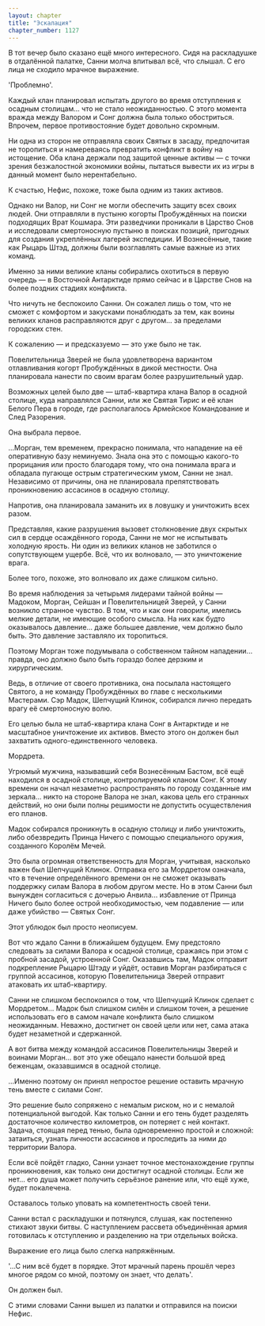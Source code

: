 ```yaml
---
layout: chapter
title: "Эскалация"
chapter_number: 1127
---
```


В тот вечер было сказано ещё много интересного. Сидя на раскладушке в отдалённой палатке, Санни молча впитывал всё, что слышал. С его лица не сходило мрачное выражение.

'Проблемно'.

Каждый клан планировал испытать другого во время отступления к осадным столицам... что не стало неожиданностью. С этого момента вражда между Валором и Сонг должна была только обостриться. Впрочем, первое противостояние будет довольно скромным.

Ни одна из сторон не отправляла своих Святых в засаду, предпочитая не торопиться и намереваясь превратить конфликт в войну на истощение. Оба клана держали под защитой ценные активы — с точки зрения безжалостной экономики войны, пытаться вывести их из игры в данный момент было нерентабельно.

К счастью, Нефис, похоже, тоже была одним из таких активов.

Однако ни Валор, ни Сонг не могли обеспечить защиту всех своих людей. Они отправляли в пустыню когорты Пробуждённых на поиски подходящих Врат Кошмара. Эти разведчики проникали в Царство Снов и исследовали смертоносную пустыню в поисках позиций, пригодных для создания укреплённых лагерей экспедиции. И Вознесённые, такие как Рыцарь Штэд, должны были возглавлять самые важные из этих команд.

Именно за ними великие кланы собирались охотиться в первую очередь — в Восточной Антарктиде прямо сейчас и в Царстве Снов на более поздних стадиях конфликта.

Что ничуть не беспокоило Санни. Он сожалел лишь о том, что не сможет с комфортом и закусками понаблюдать за тем, как воины великих кланов расправляются друг с другом... за пределами городских стен.

К сожалению — и предсказуемо — это уже было не так.

Повелительница Зверей не была удовлетворена вариантом отлавливания когорт Пробуждённых в дикой местности. Она планировала нанести по своим врагам более разрушительный удар.

Возможных целей было две — штаб-квартира клана Валор в осадной столице, куда направлялся Санни, или же Святая Тирис и её клан Белого Пера в городе, где располагалось Армейское Командование и След Разорения.

Она выбрала первое.

...Морган, тем временем, прекрасно понимала, что нападение на её оперативную базу неминуемо. Знала она это с помощью какого-то прорицания или просто благодаря тому, что она понимала врага и обладала пугающе острым стратегическим умом, Санни не знал. Независимо от причины, она не планировала препятствовать проникновению ассасинов в осадную столицу.

Напротив, она планировала заманить их в ловушку и уничтожить всех разом.

Представляя, какие разрушения вызовет столкновение двух скрытых сил в сердце осаждённого города, Санни не мог не испытывать холодную ярость. Ни один из великих кланов не заботился о сопутствующем ущербе. Всё, что их волновало, — это уничтожение врага.

Более того, похоже, это волновало их даже слишком сильно.

Во время наблюдения за четырьмя лидерами тайной войны — Мадоком, Морган, Сейшан и Повелительницей Зверей, у Санни возникло странное чувство. В том, что и как они говорили, имелись мелкие детали, не имеющие особого смысла. На них как будто оказывалось давление... даже большее давление, чем должно было быть. Это давление заставляло их торопиться.

Поэтому Морган тоже подумывала о собственном тайном нападении... правда, оно должно было быть гораздо более дерзким и хирургическим.

Ведь, в отличие от своего противника, она посылала настоящего Святого, а не команду Пробуждённых во главе с несколькими Мастерами. Сэр Мадок, Шепчущий Клинок, собирался лично передать врагу её смертоносную волю.

Его целью была не штаб-квартира клана Сонг в Антарктиде и не масштабное уничтожение их активов. Вместо этого он должен был захватить одного-единственного человека.

Мордрета.

Угрюмый мужчина, называвший себя Вознесённым Бастом, всё ещё находился в осадной столице, контролируемой кланом Сонг. К этому времени он начал незаметно распространять по городу созданные им зеркала... никто на стороне Валора не знал, какова цель его странных действий, но они были полны решимости не допустить осуществления его планов.

Мадок собирался проникнуть в осадную столицу и либо уничтожить, либо обезвредить Принца Ничего с помощью специального оружия, созданного Королём Мечей.

Это была огромная ответственность для Морган, учитывая, насколько важен был Шепчущий Клинок. Отправка его за Мордретом означала, что в течение определённого времени он не сможет оказывать поддержку силам Валора в любом другом месте. Но в этом Санни был вынужден согласиться с дочерью Анвила... избавление от Принца Ничего было более острой необходимостью, чем подавление — или даже убийство — Святых Сонг.

Этот ублюдок был просто неописуем.

Вот что ждало Санни в ближайшем будущем. Ему предстояло следовать за силами Валора к осадной столице, сражаясь при этом с пробной засадой, устроенной Сонг. Оказавшись там, Мадок отправит подкрепление Рыцарю Штэду и уйдёт, оставив Морган разбираться с группой ассасинов, которую Повелительница Зверей отправит атаковать их штаб-квартиру.

Санни не слишком беспокоился о том, что Шепчущий Клинок сделает с Мордретом... Мадок был слишком силён и слишком точен, а решение использовать его в самом начале конфликта было слишком неожиданным. Неважно, достигнет он своей цели или нет, сама атака будет незаметной и сдержанной.

А вот битва между командой ассасинов Повелительницы Зверей и воинами Морган... вот это уже обещало нанести большой вред беженцам, оказавшимся в осадной столице.

...Именно поэтому он принял непростое решение оставить мрачную тень вместе с силами Сонг.

Это решение было сопряжено с немалым риском, но и с немалой потенциальной выгодой. Как только Санни и его тень будет разделять достаточное количество километров, он потеряет с ней контакт. Задача, стоящая перед тенью, была одновременно простой и сложной: затаиться, узнать личности ассасинов и проследить за ними до территории Валора.

Если всё пойдёт гладко, Санни узнает точное местонахождение группы проникновения, как только они достигнут осадной столицы. Если же нет... его душа может получить серьёзное ранение или, что ещё хуже, будет покалечена.

Оставалось только уповать на компетентность своей тени.

Санни встал с раскладушки и потянулся, слушая, как постепенно стихают звуки битвы. С наступлением рассвета объединённая армия готовилась к отступлению и разделению на три отдельных войска.

Выражение его лица было слегка напряжённым.

'...С ним всё будет в порядке. Этот мрачный парень прошёл через многое рядом со мной, поэтому он знает, что делать'.

Он должен был.

С этими словами Санни вышел из палатки и отправился на поиски Нефис.